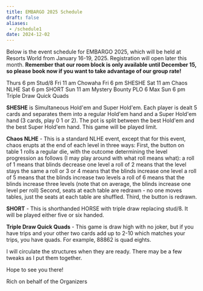 ```yaml
---
title: EMBARGO 2025 Schedule
draft: false
aliases:
 - /schedule1
date: 2024-12-02
---
```


Below is the event schedule for EMBARGO 2025, which will be held at Resorts
World from January 16-19, 2025.  Registration will open later this month.
**Remember that our room block is only available until December 15, so please
book now if you want to take advantage of our group rate!**

Thurs 6 pm	Stud/8
Fri 11 am	Chowaha
Fri 6 pm	SHESHE
Sat 11 am	Chaos NLHE
Sat 6 pm	SHORT
Sun 11 am	Mystery Bounty PLO 6 Max
Sun 6 pm	Triple Draw Quick Quads

**SHESHE** is Simultaneous Hold'em and Super Hold'em.  Each player is dealt 5 cards and separates them into a regular Hold'em hand and a Super Hold'em hand (3 cards, play 0 1 or 2).  The pot is split between the best Hold'em and the best Super Hold'em hand.  This game will be played limit.

**Chaos NLHE** - This is a standard NLHE event, except that for this event, chaos erupts at the end of each level in three ways:
First, the button on table 1 rolls a regular die, with the outcome determining the level progression as follows (I may play around with what roll means what):
a roll of 1 means that blinds decrease one level
a roll of 2 means that the level stays the same
a roll or 3 or 4 means that the blinds increase one level
a roll of 5 means that the blinds increase two levels
a roll of 6 means that the blinds increase three levels
(note that on average, the blinds increase one level per roll)
Second, seats at each table are redrawn - no one moves tables, just the seats at each table are shuffled.
Third, the button is redrawn.

**SHORT** - This is shorthanded HORSE with triple draw replacing stud/8.  It will be played either five or six handed.

**Triple Draw Quick Quads** - This game is draw high with no joker, but if you have trips and your other two cards add up to 2-10 which matches your trips, you have quads.  For example, 88862 is quad eights.

I will circulate the structures when they are ready.  There may be a few tweaks as I put them together.

Hope to see you there!

Rich
on behalf of the Organizers
